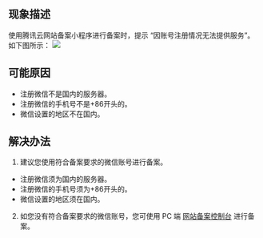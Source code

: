 ## 现象描述
使用腾讯云网站备案小程序进行备案时，提示 “因账号注册情况无法提供服务”。如下图所示：
![](https://main.qcloudimg.com/raw/856816d6187981d93014a110ca2f10f1.png)

## 可能原因
- 注册微信不是国内的服务器。
- 注册微信的手机号不是+86开头的。
- 微信设置的地区不在国内。

## 解决办法
1. 建议您使用符合备案要求的微信账号进行备案。
  - 注册微信须为国内的服务器。
  - 注册微信的手机号须为+86开头的。
  - 微信设置的地区须在国内。
2. 如您没有符合备案要求的微信账号，您可使用 PC 端 [网站备案控制台](https://console.cloud.tencent.com/beian/manage) 进行备案。


